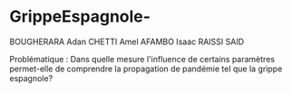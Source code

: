 # GrippeEspagnole-

BOUGHERARA Adan
CHETTI Amel
AFAMBO Isaac
RAISSI SAID



  Problématique : Dans quelle mesure l'influence de certains paramètres permet-elle de comprendre la propagation de pandémie 
                  tel que la grippe espagnole?
